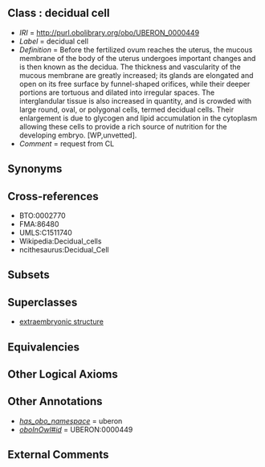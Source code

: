
## Class : decidual cell

 * *IRI* = http://purl.obolibrary.org/obo/UBERON_0000449
 * *Label* = decidual cell
 * *Definition* = Before the fertilized ovum reaches the uterus, the mucous membrane of the body of the uterus undergoes important changes and is then known as the decidua. The thickness and vascularity of the mucous membrane are greatly increased; its glands are elongated and open on its free surface by funnel-shaped orifices, while their deeper portions are tortuous and dilated into irregular spaces. The interglandular tissue is also increased in quantity, and is crowded with large round, oval, or polygonal cells, termed decidual cells. Their enlargement is due to glycogen and lipid accumulation in the cytoplasm allowing these cells to provide a rich source of nutrition for the developing embryo. [WP,unvetted].
 * *Comment* = request from CL

## Synonyms


## Cross-references

 * BTO:0002770
 * FMA:86480
 * UMLS:C1511740
 * Wikipedia:Decidual_cells
 * ncithesaurus:Decidual_Cell

## Subsets


## Superclasses

 * [extraembryonic structure](../../UBERON/78/UBERON_0000478.md)

## Equivalencies


## Other Logical Axioms


## Other Annotations

 * *[has_obo_namespace](../../ce/oboInOwl#hasOBONamespace.md)* = uberon
 * *[oboInOwl#id](../../id/oboInOwl#id.md)* = UBERON:0000449

## External Comments

